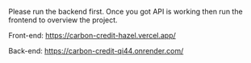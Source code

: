 Please run the backend first. Once you got API is working then run the frontend to overview the project.


Front-end: https://carbon-credit-hazel.vercel.app/

Back-end: https://carbon-credit-qi44.onrender.com/
